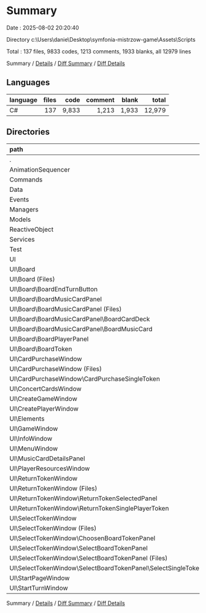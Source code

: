 # Summary

Date : 2025-08-02 20:20:40

Directory c:\\Users\\danie\\Desktop\\symfonia-mistrzow-game\\Assets\\Scripts

Total : 137 files,  9833 codes, 1213 comments, 1933 blanks, all 12979 lines

Summary / [Details](details.md) / [Diff Summary](diff.md) / [Diff Details](diff-details.md)

## Languages
| language | files | code | comment | blank | total |
| :--- | ---: | ---: | ---: | ---: | ---: |
| C# | 137 | 9,833 | 1,213 | 1,933 | 12,979 |

## Directories
| path | files | code | comment | blank | total |
| :--- | ---: | ---: | ---: | ---: | ---: |
| . | 137 | 9,833 | 1,213 | 1,933 | 12,979 |
| AnimationSequencer | 2 | 84 | 0 | 10 | 94 |
| Commands | 9 | 1,628 | 684 | 361 | 2,673 |
| Data | 9 | 275 | 9 | 42 | 326 |
| Events | 4 | 679 | 284 | 133 | 1,096 |
| Managers | 1 | 92 | 1 | 18 | 111 |
| Models | 12 | 1,442 | 29 | 285 | 1,756 |
| ReactiveObject | 3 | 175 | 41 | 29 | 245 |
| Services | 6 | 493 | 11 | 108 | 612 |
| Test | 1 | 12 | 31 | 1 | 44 |
| UI | 90 | 4,953 | 123 | 946 | 6,022 |
| UI\\Board | 26 | 1,024 | 27 | 209 | 1,260 |
| UI\\Board (Files) | 3 | 118 | 1 | 20 | 139 |
| UI\\Board\\BoardEndTurnButton | 3 | 108 | 0 | 25 | 133 |
| UI\\Board\\BoardMusicCardPanel | 13 | 407 | 14 | 82 | 503 |
| UI\\Board\\BoardMusicCardPanel (Files) | 3 | 109 | 3 | 25 | 137 |
| UI\\Board\\BoardMusicCardPanel\\BoardCardDeck | 4 | 45 | 0 | 11 | 56 |
| UI\\Board\\BoardMusicCardPanel\\BoardMusicCard | 6 | 253 | 11 | 46 | 310 |
| UI\\Board\\BoardPlayerPanel | 3 | 175 | 0 | 29 | 204 |
| UI\\Board\\BoardToken | 4 | 216 | 12 | 53 | 281 |
| UI\\CardPurchaseWindow | 7 | 400 | 0 | 65 | 465 |
| UI\\CardPurchaseWindow (Files) | 3 | 191 | 0 | 32 | 223 |
| UI\\CardPurchaseWindow\\CardPurchaseSingleToken | 4 | 209 | 0 | 33 | 242 |
| UI\\ConcertCardsWindow | 2 | 110 | 0 | 24 | 134 |
| UI\\CreateGameWindow | 3 | 154 | 0 | 32 | 186 |
| UI\\CreatePlayerWindow | 2 | 113 | 0 | 25 | 138 |
| UI\\Elements | 6 | 254 | 7 | 55 | 316 |
| UI\\GameWindow | 3 | 107 | 0 | 12 | 119 |
| UI\\InfoWindow | 2 | 94 | 0 | 21 | 115 |
| UI\\MenuWindow | 2 | 60 | 0 | 11 | 71 |
| UI\\MusicCardDetailsPanel | 6 | 675 | 81 | 149 | 905 |
| UI\\PlayerResourcesWindow | 3 | 138 | 0 | 29 | 167 |
| UI\\ReturnTokenWindow | 10 | 686 | 0 | 107 | 793 |
| UI\\ReturnTokenWindow (Files) | 4 | 227 | 0 | 30 | 257 |
| UI\\ReturnTokenWindow\\ReturnTokenSelectedPanel | 3 | 281 | 0 | 46 | 327 |
| UI\\ReturnTokenWindow\\ReturnTokenSinglePlayerToken | 3 | 178 | 0 | 31 | 209 |
| UI\\SelectTokenWindow | 13 | 873 | 8 | 153 | 1,034 |
| UI\\SelectTokenWindow (Files) | 3 | 209 | 1 | 38 | 248 |
| UI\\SelectTokenWindow\\ChoosenBoardTokenPanel | 4 | 304 | 0 | 51 | 355 |
| UI\\SelectTokenWindow\\SelectBoardTokenPanel | 6 | 360 | 7 | 64 | 431 |
| UI\\SelectTokenWindow\\SelectBoardTokenPanel (Files) | 3 | 117 | 0 | 24 | 141 |
| UI\\SelectTokenWindow\\SelectBoardTokenPanel\\SelectSingleToken | 3 | 243 | 7 | 40 | 290 |
| UI\\StartPageWindow | 2 | 107 | 0 | 25 | 132 |
| UI\\StartTurnWindow | 3 | 158 | 0 | 29 | 187 |

Summary / [Details](details.md) / [Diff Summary](diff.md) / [Diff Details](diff-details.md)